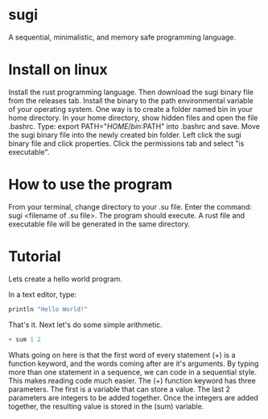 # sugi
A sequential, minimalistic, and memory safe programming language.

# Install on linux
Install the rust programming language.
Then download the sugi binary file from the releases tab.
Install the binary to the path environmental variable of your operating system.
One way is to create a folder named bin in your home directory.
In your home directory, show hidden files and open the file .bashrc.
Type: export PATH="$HOME/bin:$PATH" into .bashrc and save.
Move the sugi binary file into the newly created bin folder.
Left click the sugi binary file and click properties.
Click the permissions tab and select "is executable".

# How to use the program
From your terminal, change directory to your .su file.
Enter the command: sugi <filename of .su file>.
The program should execute.
A rust file and executable file will be generated in the same directory.

# Tutorial

Lets create a hello world program.

In a text editor, type: 

```v
println "Hello World!"
```

That's it. Next let's do some simple arithmetic. 

```v
+ sum 1 2
```
Whats going on here is that the first word of every statement (+) is a function keyword, and the words coming after are it's arguments. By typing more than one statement in a sequence, we can code in a sequential style. This makes reading code much easier. The (+) function keyword has three parameters. The first is a variable that can store a value. The last 2 parameters are integers to be added together. Once the integers are added together, the resulting value is stored in the (sum) variable.

